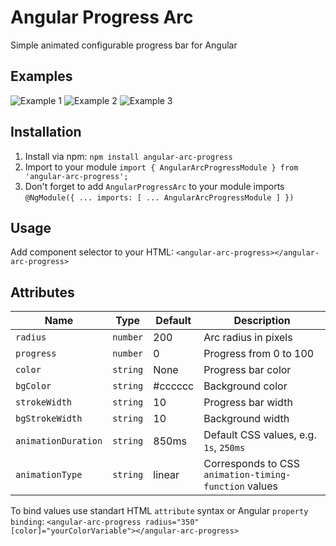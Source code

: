 # Angular Progress Arc

Simple animated configurable progress bar for Angular

## Examples

![Example 1](https://imgur.com/gdxz0zB.gif)
![Example 2](https://imgur.com/b767Gqp.png)
![Example 3](https://imgur.com/iFWJ1IV.png)

## Installation

1. Install via npm: `npm install angular-arc-progress`
2. Import to your module `import { AngularArcProgressModule } from 'angular-arc-progress';`
3. Don't forget to add `AngularProgressArc` to your module imports `@NgModule({ ... imports: [ ... AngularArcProgressModule ] })`

## Usage

Add component selector to your HTML: `<angular-arc-progress></angular-arc-progress>`

## Attributes

|Name               |Type    |Default|Description                                          |
|-------------------|--------|-------|-----------------------------------------------------|
|`radius`           |`number`|200    |Arc radius in pixels                                 |
|`progress`         |`number`|0      |Progress from 0 to 100                               |
|`color`            |`string`|None   |Progress bar color                                   |
|`bgColor`          |`string`|#cccccc|Background color                                     |
|`strokeWidth`      |`string`|10     |Progress bar width                                   |
|`bgStrokeWidth`    |`string`|10     |Background width                                     |
|`animationDuration`|`string`|850ms  |Default CSS values, e.g. `1s`, `250ms`               |
|`animationType`    |`string`|linear |Corresponds to CSS `animation-timing-function` values|

To bind values use standart HTML `attribute` syntax or Angular `property binding`:
`<angular-arc-progress radius="350" [color]="yourColorVariable"></angular-arc-progress>`